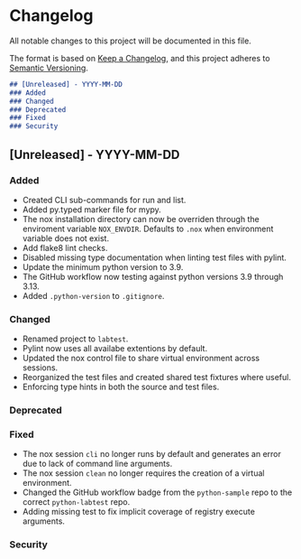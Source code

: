 # Changelog

All notable changes to this project will be documented in this file.

The format is based on [Keep a Changelog](https://keepachangelog.com/en/1.0.0/),
and this project adheres to [Semantic Versioning](https://semver.org/spec/v2.0.0.html).

```markdown
## [Unreleased] - YYYY-MM-DD
### Added
### Changed
### Deprecated
### Fixed
### Security
```

## [Unreleased] - YYYY-MM-DD
### Added
- Created CLI sub-commands for run and list.
- Added py.typed marker file for mypy.
- The nox installation directory can now be overriden through the enviroment variable
  `NOX_ENVDIR`. Defaults to `.nox` when environment variable does not exist.
- Add flake8 lint checks.
- Disabled missing type documentation when linting test files with pylint.
- Update the minimum python version to 3.9.
- The GitHub workflow now testing against python versions 3.9 through 3.13.
- Added `.python-version` to `.gitignore`.
### Changed
- Renamed project to `labtest`.
- Pylint now uses all availabe extentions by default.
- Updated the nox control file to share virtual environment across sessions.
- Reorganized the test files and created shared test fixtures where useful.
- Enforcing type hints in both the source and test files.
### Deprecated
### Fixed
- The nox session `cli` no longer runs by default and generates an error due to lack
  of command line arguments.
- The nox session `clean` no longer requires the creation of a virtual environment.
- Changed the GitHub workflow badge from the `python-sample` repo to the correct
  `python-labtest` repo.
- Adding missing test to fix implicit coverage of registry execute arguments.
### Security
